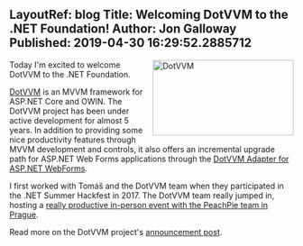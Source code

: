 LayoutRef: blog
Title: Welcoming DotVVM to the .NET Foundation!
Author: Jon Galloway
Published: 2019-04-30 16:29:52.2885712
---
<p><a href="https://www.dotvvm.com/"><img alt="DotVVM" src="assets/posts/logo-dotvvm.svg" style="float: right; width: 250px; height: 134px;" /></a>Today I'm excited to welcome DotVVM to the .NET Foundation.</p>

<p><a href="https://www.dotvvm.com/">DotVVM</a> is an MVVM framework for ASP.NET Core and OWIN. The DotVVM project has been under active development for almost 5 years. In addition to providing some nice productivity features through MVVM development and controls, it also offers an incremental upgrade path for ASP.NET Web Forms applications through the <a href="https://www.dotvvm.com/blog/48/Announcing-DotVVM-Adapters-for-ASP-NET-Web-Forms">DotVVM Adapter&nbsp;for ASP.NET WebForms</a>.</p>

<p>I first worked with&nbsp;Tomáš and the DotVVM team when they participated in the .NET Summer Hackfest in 2017. The DotVVM team really jumped in, hosting a <a href="https://www.dotvvm.com/blog/26/NET-Summer-Hackfest-Session-in-Prague">really productive in-person event with the PeachPie team in Prague</a>.&nbsp;</p>

<p>Read more on the DotVVM project's <a href="https://www.dotvvm.com/blog/57/DotVVM-joins-the-NET-Foundation">announcement post</a>.</p>
